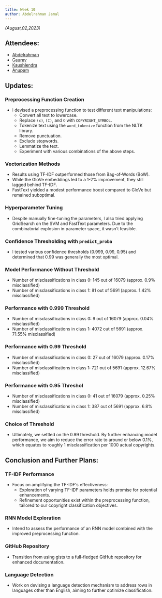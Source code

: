 ```yaml
---
title: Week 10
author: Abdelrahman Jamal
---
```

<!--
SPDX-License-Identifier: CC-BY-SA-4.0

SPDX-FileCopyrightText: 2023 Abdelrahman Jamal <abdelrahmanjamal5565@gmail.com>
-->

*(August,02,2023)*

## Attendees:

* [Abdelrahman](https://github.com/Hero2323)
* [Gaurav](https://github.com/GMishx)
* [Kaushlendra](https://github.com/Kaushl2208)
* [Anupam](https://github.com/ag4ums)

## Updates:

### Preprocessing Function Creation
  - I devised a preprocessing function to test different text manipulations:
    - Convert all text to lowercase.
    - Replace `(c)`, `(C)`, and `©` with `COPYRIGHT_SYMBOL`.
    - Tokenize text using the `word_tokenize` function from the NLTK library.
    - Remove punctuation.
    - Exclude stopwords.
    - Lemmatize the text.
    - Experiment with various combinations of the above steps.

### Vectorization Methods
  - Results using TF-IDF outperformed those from Bag-of-Words (BoW).
  - While the GloVe embeddings led to a 1-2% improvement, they still lagged behind TF-IDF.
  - FastText yielded a modest performance boost compared to GloVe but remained suboptimal.

### Hyperparameter Tuning
  - Despite manually fine-tuning the parameters, I also tried applying GridSearch on the SVM and FastText parameters. Due to the combinatorial explosion in parameter space, it wasn't feasible.

### Confidence Thresholding with `predict_proba`
  - I tested various confidence thresholds (0.999, 0.99, 0.95) and determined that 0.99 was generally the most optimal.
  
### Model Performance Without Threshold
  - Number of misclassifications in class 0: 145 out of 16079 (approx. 0.9% misclassified)
  - Number of misclassifications in class 1: 81 out of 5691 (approx. 1.42% misclassified)

### Performance with 0.999 Threshold
  - Number of misclassifications in class 0: 6 out of 16079 (approx. 0.04% misclassified)
  - Number of misclassifications in class 1: 4072 out of 5691 (approx. 71.55% misclassified)


### Performance with 0.99 Threshold
  - Number of misclassifications in class 0: 27 out of 16079 (approx. 0.17% misclassified)
  - Number of misclassifications in class 1: 721 out of 5691 (approx. 12.67% misclassified)

### Performance with 0.95 Threshol
  - Number of misclassifications in class 0: 41 out of 16079 (approx. 0.25% misclassified)
  - Number of misclassifications in class 1: 387 out of 5691 (approx. 6.8% misclassified)


### Choice of Threshold 
  - Ultimately, we settled on the 0.99 threshold. By further enhancing model performance, we aim to reduce the error rate to around or below 0.1%, which equates to roughly 1 misclassification per 1000 actual copyrights.

## Conclusion and Further Plans:

### TF-IDF Performance
  - Focus on amplifying the TF-IDF's effectiveness:
    - Exploration of varying TF-IDF parameters holds promise for potential enhancements.
    - Refinement opportunities exist within the preprocessing function, tailored to our copyright classification objectives.

### RNN Model Exploration
  - Intend to assess the performance of an RNN model combined with the improved preprocessing function.

### GitHub Repository
  - Transition from using gists to a full-fledged GitHub repository for enhanced documentation.

### Language Detection
  - Work on devising a language detection mechanism to address rows in languages other than English, aiming to further optimize classification.
